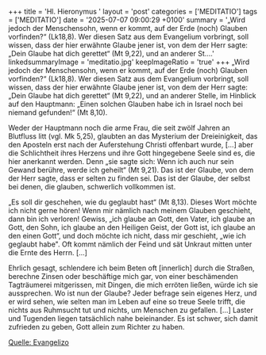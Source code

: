 +++
title = 'Hl. Hieronymus  '
layout = 'post'
categories = ['MEDITATIO']
tags = ['MEDITATIO']
date = '2025-07-07 09:00:29 +0100'
summary = '„Wird jedoch der Menschensohn, wenn er kommt, auf der Erde (noch) Glauben vorfinden?“ (Lk18,8). Wer diesen Satz aus dem Evangelium vorbringt, soll wissen, dass der hier erwähnte Glaube jener ist, von dem der Herr sagte: „Dein Glaube hat dich gerettet“ (Mt 9,22), und an anderer St....'
linkedsummaryImage = 'meditatio.jpg'
keepImageRatio = 'true'
+++
„Wird jedoch der Menschensohn, wenn er kommt, auf der Erde (noch) Glauben vorfinden?“ (Lk18,8). Wer diesen Satz aus dem Evangelium vorbringt, soll wissen, dass der hier erwähnte Glaube jener ist, von dem der Herr sagte: „Dein Glaube hat dich gerettet“ (Mt 9,22), und an anderer Stelle, im Hinblick auf den Hauptmann: „Einen solchen Glauben habe ich in Israel noch bei niemand gefunden!“ (Mt 8,10).<!--more-->
 
Weder der Hauptmann noch die arme Frau, die seit zwölf Jahren an Blutfluss litt (vgl. Mk 5,25), glaubten an das Mysterium der Dreieinigkeit, das den Aposteln erst nach der Auferstehung Christi offenbart wurde, […] aber die Schlichtheit ihres Herzens und ihre Gott hingegebene Seele sind es, die hier anerkannt werden. Denn „sie sagte sich: Wenn ich auch nur sein Gewand berühre, werde ich geheilt“ (Mt 9,21). Das ist der Glaube, von dem der Herr sagte, dass er selten zu finden sei. Das ist der Glaube, der selbst bei denen, die glauben, schwerlich vollkommen ist.
 
„Es soll dir geschehen, wie du geglaubt hast“ (Mt 8,13). Dieses Wort möchte ich nicht gerne hören! Wenn mir nämlich nach meinem Glauben geschieht, dann bin ich verloren! Gewiss, „ich glaube an Gott, den Vater, ich glaube an Gott, den Sohn, ich glaube an den Heiligen Geist, der Gott ist, ich glaube an den einen Gott“, und doch möchte ich nicht, dass mir geschieht, „wie ich geglaubt habe". Oft kommt nämlich der Feind und sät Unkraut mitten unter die Ernte des Herrn. […]
 
Ehrlich gesagt, schlendere ich beim Beten oft [innerlich] durch die Straßen, berechne Zinsen oder beschäftige mich gar, von einer beschämenden Tagträumerei mitgerissen, mit Dingen, die mich erröten ließen, würde ich sie aussprechen. Wo ist nun der Glaube? Jeder befrage sein eigenes Herz, und er wird sehen, wie selten man im Leben auf eine so treue Seele trifft, die nichts aus Ruhmsucht tut und nichts, um Menschen zu gefallen. […] Laster und Tugenden liegen tatsächlich nahe beieinander. Es ist schwer, sich damit zufrieden zu geben, Gott allein zum Richter zu haben.  



[Quelle: Evangelizo](https://evangeliumtagfuertag.org/DE/gospel)
